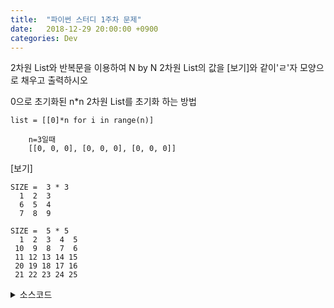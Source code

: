 ```yaml
---
title:  "파이썬 스터디 1주차 문제"
date:   2018-12-29 20:00:00 +0900
categories: Dev
---
```



2차원 List와 반복문을 이용하여 N by N 2차원 List의 값을 \[보기\]와 같이'ㄹ'자 모양으로  채우고 출력하시오



0으로 초기화된 n*n 2차원 List를 초기화 하는 방법

`list = [[0]*n for i in range(n)]`

```
    n=3일때
    [[0, 0, 0], [0, 0, 0], [0, 0, 0]]
```



\[보기]
```
SIZE =  3 * 3
  1  2  3
  6  5  4
  7  8  9
 ```

```
SIZE =  5 * 5
  1  2  3  4  5
 10  9  8  7  6
 11 12 13 14 15
 20 19 18 17 16
 21 22 23 24 25
  ```


<details> <summary> 소스코드 </summary>
<p>

```python
	SIZE = 5
	list = [[0]*SIZE for i in range(SIZE)]
	count=1;


	for i in range(SIZE):
	    for j in range(SIZE):
	        if i%2==0:
	            list[i][j]=count
	        else:
	            list[i][SIZE-1-j]=count
	        count+=1;


	print("SIZE = ",SIZE,"*",SIZE)
	for i in range(SIZE):
	    for j in range(SIZE):
	        print("%3d"%list[i][j],end='')
	    print()
```

</p>
</details>




